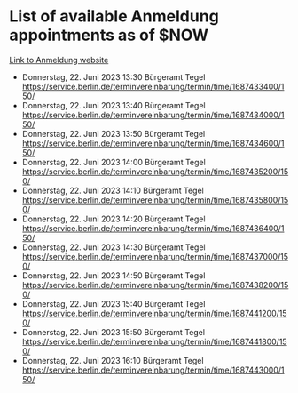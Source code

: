 # List of available Anmeldung appointments as of $NOW
[Link to Anmeldung website](https://service.berlin.de/terminvereinbarung/termin/tag.php?termin=1&anliegen[]=120686&dienstleisterlist=122210,122217,327316,122219,327312,122227,327314,122231,327346,122243,327348,122254,122252,329742,122260,329745,122262,329748,122271,327278,122273,327274,122277,327276,330436,122280,327294,122282,327290,122284,327292,122291,327270,122285,327266,122286,327264,122296,327268,150230,329760,122297,327286,122294,327284,122312,329763,122314,329775,122304,327330,122311,327334,122309,327332,317869,122281,327352,122279,329772,122283,122276,327324,122274,327326,122267,329766,122246,327318,122251,327320,122257,327322,122208,327298,122226,327300&herkunft=http%3A%2F%2Fservice.berlin.de%2Fdienstleistung%2F120686%2F)
- Donnerstag, 22. Juni 2023 13:30 Bürgeramt Tegel https://service.berlin.de/terminvereinbarung/termin/time/1687433400/150/
- Donnerstag, 22. Juni 2023 13:40 Bürgeramt Tegel https://service.berlin.de/terminvereinbarung/termin/time/1687434000/150/
- Donnerstag, 22. Juni 2023 13:50 Bürgeramt Tegel https://service.berlin.de/terminvereinbarung/termin/time/1687434600/150/
- Donnerstag, 22. Juni 2023 14:00 Bürgeramt Tegel https://service.berlin.de/terminvereinbarung/termin/time/1687435200/150/
- Donnerstag, 22. Juni 2023 14:10 Bürgeramt Tegel https://service.berlin.de/terminvereinbarung/termin/time/1687435800/150/
- Donnerstag, 22. Juni 2023 14:20 Bürgeramt Tegel https://service.berlin.de/terminvereinbarung/termin/time/1687436400/150/
- Donnerstag, 22. Juni 2023 14:30 Bürgeramt Tegel https://service.berlin.de/terminvereinbarung/termin/time/1687437000/150/
- Donnerstag, 22. Juni 2023 14:50 Bürgeramt Tegel https://service.berlin.de/terminvereinbarung/termin/time/1687438200/150/
- Donnerstag, 22. Juni 2023 15:40 Bürgeramt Tegel https://service.berlin.de/terminvereinbarung/termin/time/1687441200/150/
- Donnerstag, 22. Juni 2023 15:50 Bürgeramt Tegel https://service.berlin.de/terminvereinbarung/termin/time/1687441800/150/
- Donnerstag, 22. Juni 2023 16:10 Bürgeramt Tegel https://service.berlin.de/terminvereinbarung/termin/time/1687443000/150/
